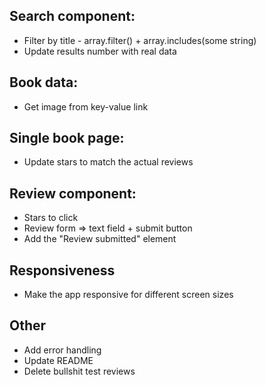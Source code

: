 ## Search component:

- Filter by title - array.filter() + array.includes(some string)
- Update results number with real data

## Book data:

- Get image from key-value link

## Single book page:

- Update stars to match the actual reviews

## Review component:

- Stars to click
- Review form => text field + submit button
- Add the "Review submitted" element

## Responsiveness

- Make the app responsive for different screen sizes

## Other

- Add error handling
- Update README
- Delete bullshit test reviews
